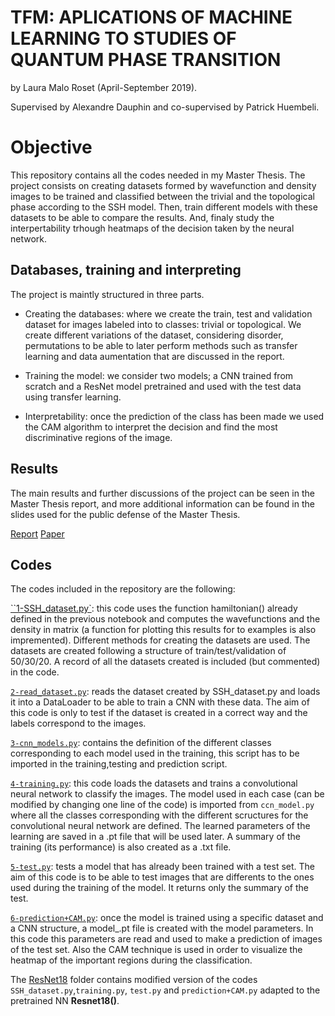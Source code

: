 # TFM: APLICATIONS OF MACHINE LEARNING TO STUDIES OF QUANTUM PHASE TRANSITION

by Laura Malo Roset (April-September 2019).

Supervised by Alexandre Dauphin and co-supervised by Patrick Huembeli. 


# Objective
This repository contains all the codes needed in my Master Thesis. The project consists on creating datasets formed by wavefunction and density images 
to be trained and classified between the trivial and the topological phase according to the SSH model. Then, train different models with these datasets to be able to compare the results. And, finaly study the interpertability trhough heatmaps of the decision taken by the neural network. 

## Databases, training and interpreting

The project is maintly structured in three parts. 

  - Creating the databases: where we create the train, test and validation dataset for images labeled into to classes: trivial or topological. We create different variations of the dataset, considering disorder, permutations to be able to later perform methods such as transfer learning and data aumentation that are discussed in the report.  
  
  - Training the model: we consider two models; a CNN trained from scratch and a ResNet model pretrained and used with the test data using transfer learning. 
  
 - Interpretability: once the prediction of the class has been made we used the CAM algorithm to interpret the decision and find the most discriminative regions of the image. 


## Results

The main results and further discussions of the project can be seen in the Master Thesis report, and more additional information can be found in the slides used for the public defense of the Master Thesis. 

[Report](https://github.com/laumalo/TFM/blob/master/TFM_LauraMalo.pdf) [Paper](https://github.com/laumalo/TFM/blob/master/TFM_LauraMalo.pdf)


## Codes

The codes included in the repository are the following: 

[``1-SSH_dataset.py`](https://github.com/laumalo/TFM/blob/master/My-CNN/1-SSH_dataset.py): this code uses the function hamiltonian() already defined in the previous notebook and computes the wavefunctions and the density in matrix (a function for
plotting this results for to examples is also impremented). Different methods for creating the datasets are used. The datasets are created following a structure of 
train/test/validation of 50/30/20. A record of all the datasets created is included (but commented) in the code. 

[`2-read_dataset.py`](https://github.com/laumalo/TFM/blob/master/My-CNN/2-read_dataset.py): reads the dataset created by SSH_dataset.py and loads it into a DataLoader to be able to train a CNN with these data. 
The aim of this code is only to test if the dataset is created in a correct way and the labels correspond to the images. 

[`3-cnn_models.py`](https://github.com/laumalo/TFM/blob/master/My-CNN/3-cnn_models.py): contains the definition of the different classes corresponding to each model used in the training, this script has to be imported in the training,testing and prediction script. 

[`4-training.py`](https://github.com/laumalo/TFM/blob/master/My-CNN/4-training.py): this code loads the datasets and trains a convolutional neural network to classify the images. The model used in each case (can be modified by
changing one line of the code) is imported from `ccn_model.py` where all the classes corresponding with the different scructures for the convolutional neural network 
are defined. The learned parameters of the learning are saved in a .pt file that will be used later. A summary of the training (its performance) is also created
as a .txt file.

[`5-test.py`](https://github.com/laumalo/TFM/blob/master/My-CNN/5-test.py): tests a model that has already been trained with a test set. The aim of this code is to be able to test images that are differents to the ones used 
during the training of the model. It returns only the summary of the test.

[`6-prediction+CAM.py`](https://github.com/laumalo/TFM/blob/master/My-CNN/6-prediction%2BCAM.py): once the model is trained using a specific dataset and a CNN structure, a model_.pt file is created with the model parameters. In this code
this parameters are read and used to make a prediction of images of the test set. Also the CAM technique is used in order to visualize the heatmap of the important
regions during the classification. 

The [ResNet18]() folder contains modified version of the codes `SSH_dataset.py`,`training.py`, `test.py` and `prediction+CAM.py` adapted to the pretrained NN **Resnet18()**. 
